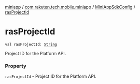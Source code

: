 [miniapp](../../index.md) / [com.rakuten.tech.mobile.miniapp](../index.md) / [MiniAppSdkConfig](index.md) / [rasProjectId](./ras-project-id.md)

# rasProjectId

`val rasProjectId: `[`String`](https://kotlinlang.org/api/latest/jvm/stdlib/kotlin/-string/index.html)

Project ID for the Platform API.

### Property

`rasProjectId` - Project ID for the Platform API.